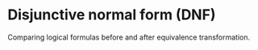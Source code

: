 # Disjunctive normal form (DNF)

Comparing logical formulas before and after equivalence transformation.
